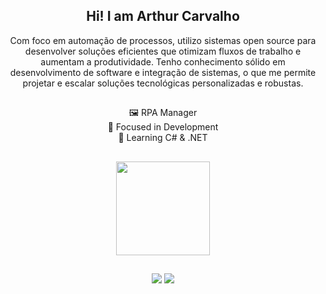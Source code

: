 
<div align="center">
 
## Hi! I am Arthur Carvalho

Com foco em automação de processos, utilizo sistemas open source para desenvolver soluções eficientes que otimizam fluxos de trabalho e aumentam a produtividade. Tenho conhecimento sólido em desenvolvimento de software e integração de sistemas, o que me permite projetar e escalar soluções tecnológicas personalizadas e robustas.

##
 🖼️ RPA Manager <br>
 🔭 Focused in Development<br>
 🌱 Learning C# & .NET<br>
##

<div style="display: inline_block">
  <a href="https://github.com/arTiwnl">
  <img height="150em" src="https://github-readme-stats.vercel.app/api/top-langs/?username=arTiwnl&layout=compact&langs_count=7&theme=dark"/>


  ##
  
<div style="display: inline_block"> 
  <a href = "mailto:contatocarvalhoarthur@gmail.com"><img src="https://img.shields.io/badge/-Gmail-%23333?style=for-the-badge&logo=gmail&logoColor=white" target="_blank"></a>
  <a href="https://www.linkedin.com/in/arthur-iwnl/" target="_blank"><img src="https://img.shields.io/badge/-LinkedIn-%230077B5?style=for-the-badge&logo=linkedin&logoColor=white" target="_blank"></a> 


